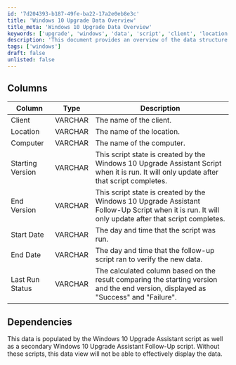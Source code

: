 ```yaml
---
id: '7d204393-b187-49fe-ba22-17a2e0eb8e3c'
title: 'Windows 10 Upgrade Data Overview'
title_meta: 'Windows 10 Upgrade Data Overview'
keywords: ['upgrade', 'windows', 'data', 'script', 'client', 'location', 'computer', 'version', 'status', 'date']
description: 'This document provides an overview of the data structure used for tracking the Windows 10 Upgrade process, including details on client, location, computer, versioning, and the status of each upgrade attempt.'
tags: ['windows']
draft: false
unlisted: false
---
```


## Columns

| Column              | Type    | Description                                                                                                                  |
|---------------------|---------|------------------------------------------------------------------------------------------------------------------------------|
| Client              | VARCHAR | The name of the client.                                                                                                     |
| Location            | VARCHAR | The name of the location.                                                                                                   |
| Computer            | VARCHAR | The name of the computer.                                                                                                   |
| Starting Version    | VARCHAR | This script state is created by the Windows 10 Upgrade Assistant Script when it is run. It will only update after that script completes. |
| End Version         | VARCHAR | This script state is created by the Windows 10 Upgrade Assistant Follow-Up Script when it is run. It will only update after that script completes. |
| Start Date          | VARCHAR | The day and time that the script was run.                                                                                  |
| End Date            | VARCHAR | The day and time that the follow-up script ran to verify the new data.                                                    |
| Last Run Status     | VARCHAR | The calculated column based on the result comparing the starting version and the end version, displayed as "Success" and "Failure". |

## Dependencies

This data is populated by the Windows 10 Upgrade Assistant script as well as a secondary Windows 10 Upgrade Assistant Follow-Up script. Without these scripts, this data view will not be able to effectively display the data.

